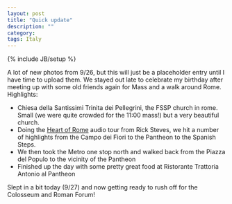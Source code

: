 ```yaml
---
layout: post
title: "Quick update"
description: ""
category: 
tags: Italy
---
```

{% include JB/setup %}

A lot of new photos from 9/26, but this will just be a placeholder entry until I have time to upload them. We stayed out late to celebrate my birthday after meeting up with some old friends again for Mass and a walk around Rome. Highlights:

* Chiesa della Santissimi Trinita dei Pellegrini, the FSSP church in rome. Small (we were quite crowded for the 11:00 mass!) but a very beautiful church.
* Doing the [Heart of Rome](https://www.ricksteves.com/watch-read-listen/audio/audio-tours/italy) audio tour from Rick Steves, we hit a number of highlights from the Campo dei Fiori to the Pantheon to the Spanish Steps.
* We then took the Metro one stop north and walked back from the Piazza del Populo to the vicinity of the Pantheon
* Finished up the day with some pretty great food at Ristorante Trattoria Antonio al Pantheon

Slept in a bit today (9/27) and now getting ready to rush off for the Colosseum and Roman Forum!
